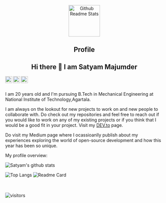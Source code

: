 <p align="center">
 <img width="100px" src="https://res.cloudinary.com/anuraghazra/image/upload/v1594908242/logo_ccswme.svg" align="center" alt="Github Readme Stats" />
 <h2 align="center">Profile</h2>
</p>

<h2 align="center"> Hi there 👋 I am Satyam Majumder</h2>
<!-- (https://Xlaton25.github.io) -->

<a href="https://in.linkedin.com/in/satyam-majumder-490027165">
  <img align="left" alt="Satyam's LinkdeIN" width="22px" src="https://upload.wikimedia.org/wikipedia/commons/8/81/LinkedIn_icon.svg" />
</a>
<a href="https://leetcode.com/Xlaton/">
  <img align="left" alt="Satyam's Leetcode" width="22px" src="https://upload.wikimedia.org/wikipedia/commons/a/ab/LeetCode_logo_white_no_text.svg" />
</a>
<a href="https://medium.com/@xlaton">
  <img align="left" alt="Satyam's Leetcode" width="22px" src="https://upload.wikimedia.org/wikipedia/commons/e/ec/Medium_logo_Monogram.svg"/>
</a>
<br />
<br />

<div>
 <p>

I am 20 years old and I'm pursuing B.Tech in Mechanical Engineering at National Institute of Technology,Agartala. 


I am always on the lookout for new projects to work on and new people to collaborate with. Do check out my repositories and feel free to reach out if you would like to work on any of my existing projects or if you think that I would be a good fit in your project. Visit my [DEV.to](https://dev.to/xlaton25) page.



Do visit my Medium page where I ocassioanlly publish about my experiences exploring the world of open-source development and how this year has been so unique. 

</h4>
</div>

<div><p>My profile overview: </p></div>

![Satyam's github stats](https://github-readme-stats.vercel.app/api?username=Xlaton25&show_icons=true)
<!-- ![Satyam's GitHub stats](https://github-readme-stats.vercel.app/api?username=Xlaton25&show_icons=true&theme=transparent) -->
![Top Langs](https://github-readme-stats.vercel.app/api/top-langs/?username=Xlaton25&layout=compact)
![Readme Card](https://github-readme-stats.vercel.app/api/pin/?username=Xlaton25&repo=dsa)
<br />
<br />
<br />


![visitors](https://komarev.com/ghpvc/?username=Xlaton25)



